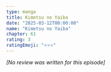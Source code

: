 ```yaml
---
type: manga
title: Kimetsu no Yaiba
date: "2025-03-12T00:00:00"
name: "Kimetsu no Yaiba"
chapter: 61
rating: 3
ratingEmoji: "⭐️⭐️⭐️"
---
```


_[No review was written for this episode]_